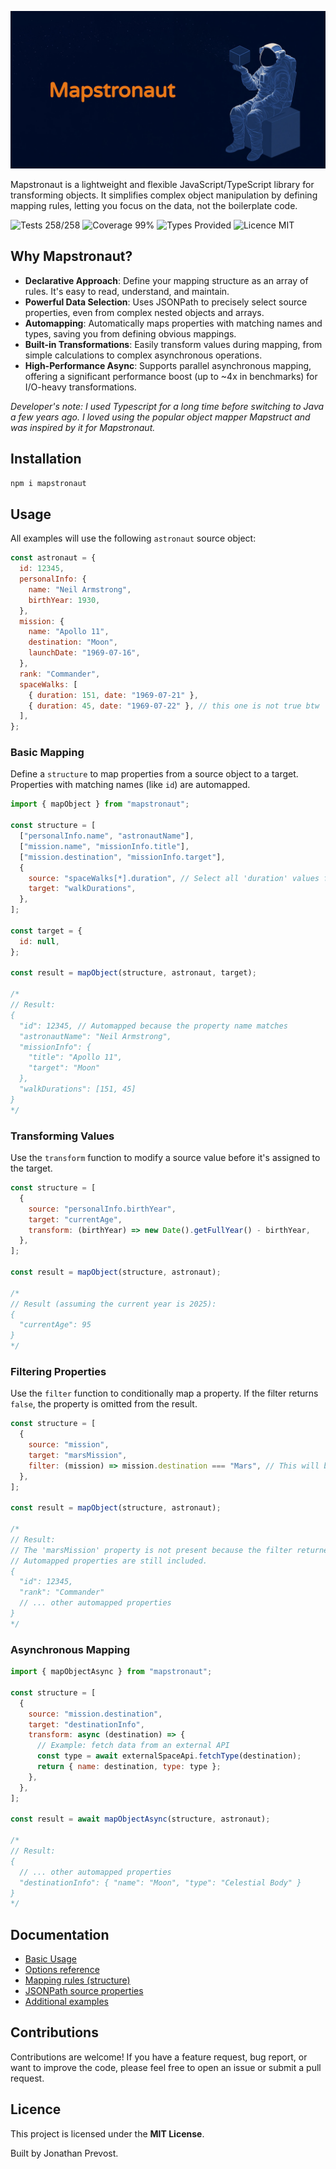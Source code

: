 ![Mapstronaut Banner](./assets/banner.jpg)

Mapstronaut is a lightweight and flexible JavaScript/TypeScript library for transforming objects. It simplifies complex object manipulation by defining mapping rules, letting you focus on the data, not the boilerplate code.

![Tests 258/258](https://img.shields.io/badge/tests-258/258-green)
![Coverage 99%](https://img.shields.io/badge/coverage-99%25-green)
![Types Provided](https://img.shields.io/badge/types-provided-blue)
![Licence MIT](https://img.shields.io/badge/licence-MIT-blue)

## Why Mapstronaut?

- **Declarative Approach**: Define your mapping structure as an array of rules. It's easy to read, understand, and maintain.
- **Powerful Data Selection**: Uses JSONPath to precisely select source properties, even from complex nested objects and arrays.
- **Automapping**: Automatically maps properties with matching names and types, saving you from defining obvious mappings.
- **Built-in Transformations**: Easily transform values during mapping, from simple calculations to complex asynchronous operations.
- **High-Performance Async**: Supports parallel asynchronous mapping, offering a significant performance boost (up to ~4x in benchmarks) for I/O-heavy transformations.

_Developer's note: I used Typescript for a long time before switching to Java a few years ago. I loved using the popular object mapper Mapstruct and was inspired by it for Mapstronaut._

## Installation

```bash
npm i mapstronaut
```

## Usage

All examples will use the following `astronaut` source object:

```javascript
const astronaut = {
  id: 12345,
  personalInfo: {
    name: "Neil Armstrong",
    birthYear: 1930,
  },
  mission: {
    name: "Apollo 11",
    destination: "Moon",
    launchDate: "1969-07-16",
  },
  rank: "Commander",
  spaceWalks: [
    { duration: 151, date: "1969-07-21" },
    { duration: 45, date: "1969-07-22" }, // this one is not true btw
  ],
};
```

### Basic Mapping

Define a `structure` to map properties from a source object to a target. Properties with matching names (like `id`) are automapped.

```javascript
import { mapObject } from "mapstronaut";

const structure = [
  ["personalInfo.name", "astronautName"],
  ["mission.name", "missionInfo.title"],
  ["mission.destination", "missionInfo.target"],
  {
    source: "spaceWalks[*].duration", // Select all 'duration' values from the array
    target: "walkDurations",
  },
];

const target = {
  id: null,
};

const result = mapObject(structure, astronaut, target);

/*
// Result:
{
  "id": 12345, // Automapped because the property name matches
  "astronautName": "Neil Armstrong",
  "missionInfo": {
    "title": "Apollo 11",
    "target": "Moon"
  },
  "walkDurations": [151, 45]
}
*/
```

### Transforming Values

Use the `transform` function to modify a source value before it's assigned to the target.

```javascript
const structure = [
  {
    source: "personalInfo.birthYear",
    target: "currentAge",
    transform: (birthYear) => new Date().getFullYear() - birthYear,
  },
];

const result = mapObject(structure, astronaut);

/*
// Result (assuming the current year is 2025):
{
  "currentAge": 95
}
*/
```

### Filtering Properties

Use the `filter` function to conditionally map a property. If the filter returns `false`, the property is omitted from the result.

```javascript
const structure = [
  {
    source: "mission",
    target: "marsMission",
    filter: (mission) => mission.destination === "Mars", // This will be false
  },
];

const result = mapObject(structure, astronaut);

/*
// Result:
// The 'marsMission' property is not present because the filter returned false.
// Automapped properties are still included.
{
  "id": 12345,
  "rank": "Commander"
  // ... other automapped properties
}
*/
```

### Asynchronous Mapping

```javascript
import { mapObjectAsync } from "mapstronaut";

const structure = [
  {
    source: "mission.destination",
    target: "destinationInfo",
    transform: async (destination) => {
      // Example: fetch data from an external API
      const type = await externalSpaceApi.fetchType(destination);
      return { name: destination, type: type };
    },
  },
];

const result = await mapObjectAsync(structure, astronaut);

/*
// Result:
{
  // ... other automapped properties
  "destinationInfo": { "name": "Moon", "type": "Celestial Body" }
}
*/
```

## Documentation

- [Basic Usage](./docs/basic-usage.md)
- [Options reference](./docs/options.md)
- [Mapping rules (structure)](./docs/structure.md)
- [JSONPath source properties](./docs/jsonpath.md)
- [Additional examples](./docs/examples.md)

## Contributions

Contributions are welcome\! If you have a feature request, bug report, or want to improve the code, please feel free to open an issue or submit a pull request.

## Licence

This project is licensed under the **MIT License**.

Built by Jonathan Prevost.
